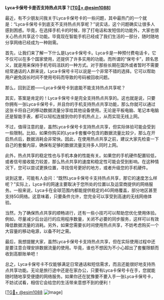 **Lyca卡保号卡是否支持热点共享？[[TG💪+ @esim1088](https://t.me/s/esim1088)]**

最近，有不少朋友问我关于Lyca卡保号卡的一些问题，其中最热门的一个就是：“Lyca卡保号卡到底支不支持热点共享呢？”说实话，这个问题确实让很多人感到困惑。毕竟，在选择手机卡的时候，除了打电话和发短信的功能外，大家也很关心热点共享这个功能。毕竟现在智能手机已经成了我们生活的一部分，随时随地分享网络已经成为一种刚需。

首先，让我们来了解一下什么是Lyca卡保号卡。Lyca卡是一种预付费电话卡，它不仅可以在多个国家使用，还提供了许多实用的功能。而所谓的“保号卡”，顾名思义，就是用来保持手机号码活跃的一种方式。对于那些长期在国外或者暂时不需要经常通话的人群来说，Lyca卡保号卡可以说是一个非常不错的选择。它可以帮助用户避免因长时间不使用号码而导致的号码被回收问题。

那么，回到正题——Lyca卡保号卡到底能不能支持热点共享呢？

其实，答案是肯定的！Lyca卡保号卡是完全支持热点共享的。这也就是说，只要你拥有一张Lyca卡保号卡，并且你的手机支持热点共享功能，那么你就可以通过这张卡将自己的移动数据流量分享给其他设备使用。无论是平板电脑、笔记本电脑还是智能手表，都可以轻松连接到你的手机热点上，从而实现无线上网。

不过，值得注意的是，虽然Lyca卡保号卡支持热点共享，但实际体验可能会受到一些限制。比如，如果你购买的Lyca卡套餐中包含的数据流量比较少，那么在开启热点后，数据消耗会非常快。因此，在使用热点共享之前，建议大家先检查一下自己的套餐内容，确保有足够的数据流量支持多人同时上网。

此外，热点共享的稳定性也与手机本身的性能有关。如果您的手机硬件配置较低，或者信号接收能力较差，那么热点共享的速度和稳定性可能会受到影响。在这种情况下，您可以尝试更换位置，寻找信号更好的地方，或者升级您的手机硬件。

说到这里，可能有人会问：“既然Lyca卡保号卡支持热点共享，那它的速度怎么样呢？”实际上，Lyca卡的网速主要取决于您所处的位置以及运营商提供的网络服务。一般来说，Lyca卡在全球范围内都能提供稳定的4G网络覆盖，部分地区甚至支持5G网络。这意味着，只要条件允许，您完全可以享受到高速的无线网络体验。

当然，为了确保热点共享的顺畅进行，还有一些小技巧可以帮助您优化使用体验。例如，尽量减少后台运行的应用程序数量，关闭不必要的同步服务，这样可以有效降低数据流量的消耗。另外，如果您需要长时间使用热点共享，不妨考虑购买一个大容量的移动电源，以备不时之需。

最后，我想提醒大家，虽然Lyca卡保号卡支持热点共享，但在实际使用过程中还是要注意合理安排数据流量的使用。毕竟，谁也不想因为不小心超出了套餐限额而收到高额账单吧！

总之，Lyca卡保号卡不仅能够满足日常通话和短信需求，而且还能很好地支持热点共享功能。无论是旅行途中还是在家办公，只要有Lyca卡保号卡在手，您就能随时随地享受便捷的网络服务。如果你还在犹豫要不要入手一张Lyca卡保号卡，不妨试试看，相信它会给您的生活带来意想不到的便利！

[[TG💪+ @esim1088](https://t.me/s/esim1088) ![Image](https://i.postimg.cc/4NQfJmqS/Snipaste-2025-05-13-00-14-12.png)]